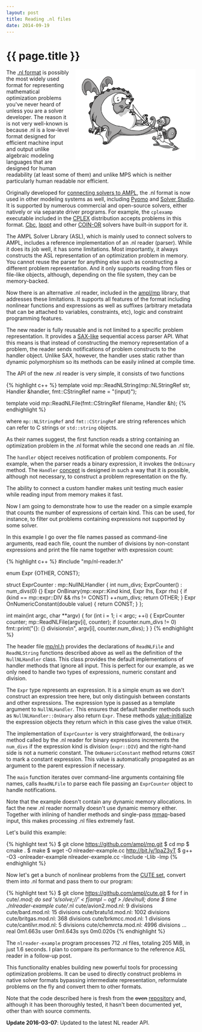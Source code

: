 ```yaml
---
layout: post
title: Reading .nl files
date: 2014-09-19
---
```


{{ page.title }}
================

<div class="separator" style="clear:right; float:right; margin-left:1em; margin-bottom:1em">
  <img border="0" src="/img/dragon.png" width="320" 
  title="&quot;What does dragon have to do with parsing?&quot; you might ask.">
</div>

The [.nl format][1] is possibly the
most widely used format for representing mathematical optimization problems you've
never heard of unless you are a solver developer.
The reason it is not very well-known is because .nl is a low-level format
designed for efficient machine input and output unlike algebraic modeling languages
that are designed for human readability (at least some of them) and unlike MPS
which is neither particularly human readable nor efficient.

  [1]: https://en.wikipedia.org/wiki/Nl_(format)

Originally developed for
[connecting solvers to AMPL](http://www.ampl.com/REFS/hooking2.pdf),
the .nl format is now used in other modeling systems as well, including
[Pyomo](https://software.sandia.gov/trac/coopr/wiki/Pyomo) and
[Solver Studio](http://solverstudio.org/languages/ampl/).
It is supported by numerous commercial and open-source solvers, either natively or
via separate driver programs. For example, the `cplexamp` executable included in the
[CPLEX](http://www-01.ibm.com/software/commerce/optimization/cplex-optimizer/) distribution
accepts problems in this format. [Cbc](https://projects.coin-or.org/Cbc),
[Ipopt](https://projects.coin-or.org/Ipopt) and other [COIN-OR](http://www.coin-or.org/)
solvers have built-in support for it.

The AMPL Solver Library (ASL), which is mainly used to connect solvers to AMPL, includes
a reference implementation of an .nl reader (parser). While it does its job well,
it has some limitations. Most importantly, it always constructs the ASL representation
of an optimization problem in memory. You cannot reuse the parser for anything else such as
constructing a different problem representation. And it only supports reading from files
or file-like objects, although, depending on the file system, they can be memory-backed.

Now there is an alternative .nl reader, included in the
[ampl/mp](https://github.com/ampl/mp) library, that addresses these limitations.
It supports all features of the format including nonlinear functions and expressions
as well as suffixes (arbitrary metadata that can be attached to variables, constraints, etc),
logic and constraint programming features.

The new reader is fully reusable and is not limited to a specific problem representation.
It provides a [SAX-like](https://en.wikipedia.org/wiki/Simple_API_for_XML) sequential
access parser API.
What this means is that instead of constructing the memory representation of a
problem, the reader sends notifications of problem constructs to the handler object.
Unlike SAX, however, the handler uses static rather than dynamic polymorphism
so its methods can be easily inlined at compile time.

The API of the new .nl reader is very simple, it consists of two functions

{% highlight c++ %}
template <typename Handler>
void mp::ReadNLString(mp::NLStringRef str, Handler &handler,
                      fmt::CStringRef name = "(input)");

template <typename Handler>
void mp::ReadNLFile(fmt::CStringRef filename, Handler &h);
{% endhighlight %}

where `mp::NLStringRef` and `fmt::CStringRef` are string references which can refer to
C strings or `std::string` objects.

As their names suggest, the first function reads a string containing an
optimization problem in the .nl format while the second one reads an .nl file.

The `handler` object receives notification of problem components.
For example, when the parser reads a binary expression, it invokes
the `OnBinary` method. The `Handler` [concept](http://en.cppreference.com/w/cpp/concept)
is designed in such a way that it is possible, although not necessary,
to construct a problem representation on the fly.

The ability to connect a custom handler makes unit testing much easier
while reading input from memory makes it fast.

Now I am going to demonstrate how to use the reader on a simple example that
counts the number of expressions of certain kind. This can be used, for
instance, to filter out problems containing expressions not supported by some
solver.

In this example I go over the file names passed as command-line arguments,
read each file, count the number of divisions by non-constant expressions and
print the file name together with expression count:

{% highlight c++ %}
#include "mp/nl-reader.h"

enum Expr {OTHER, CONST};

struct ExprCounter : mp::NullNLHandler<Expr> {
  int num_divs;
  ExprCounter() : num_divs(0) {}
  Expr OnBinary(mp::expr::Kind kind, Expr lhs, Expr rhs) {
    if (kind == mp::expr::DIV && rhs != CONST)
      ++num_divs;
    return OTHER;
  }
  Expr OnNumericConstant(double value) { return CONST; }
};

int main(int argc, char **argv) {
  for (int i = 1; i < argc; ++i) {
    ExprCounter counter;
    mp::ReadNLFile(argv[i], counter);
    if (counter.num_divs != 0)
      fmt::print("{}: {} divisions\n", argv[i], counter.num_divs);
  }
}
{% endhighlight %}

The header file
[mp/nl.h](https://github.com/ampl/mp/blob/f429ae0dcc53cf4f454d99e23672b30daa0c948c/include/mp/nl.h)
provides the declarations of `ReadNLFile` and `ReadNLString` functions
described above as well as the definition of the `NullNLHandler` class.
This class provides the default implementations of handler methods that
ignore all input. This is perfect for our example, as we only need
to handle two types of expressions, numeric constant and division.

The `Expr` type represents an expression. It is a simple enum as we don't
construct an expression tree here, but only distinguish between constants
and other expressions. The expression type is passed as a template argument
to `NullNLHandler`. This ensures that default handler methods such as
`NullNLHandler::OnUnary` also return `Expr`. These methods
[value-initialize](http://en.cppreference.com/w/cpp/language/value_initialization)
the expression objects they return which in this case gives the value `OTHER`.

The implementation of `ExprCounter` is very straightforward, the `OnBinary`
method called by the .nl reader for binary expressions increments the `num_divs`
if the expression kind is division (`expr::DIV`) and the right-hand side is not
a numeric constant. The `OnNumericConstant` method returns `CONST` to mark
a constant expression. This value is automatically propagated as an argument
to the parent expression if necessary.

The `main` function iterates over command-line arguments containing file
names, calls `ReadNLFile` to parse each file passing an `ExprCounter` object
to handle notifications.

Note that the example doesn't contain any dynamic memory allocations.
In fact the new .nl reader normally doesn't use dynamic memory either.
Together with inlining of handler methods and single-pass
[mmap](https://en.wikipedia.org/wiki/Mmap)-based input,
this makes processing .nl files extremely fast.

Let's build this example:

{% highlight text %}
$ git clone https://github.com/ampl/mp.git
$ cd mp
$ cmake .
$ make
$ wget -O nlreader-example.cc http://bit.ly/1paZ3yT
$ g++ -O3 -onlreader-example nlreader-example.cc -Iinclude -Llib -lmp
{% endhighlight %}

Now let's get a bunch of nonlinear problems from
the [CUTE set](http://orfe.princeton.edu/~rvdb/ampl/nlmodels/cute/index.html),
convert them into .nl format and pass them to our program:

{% highlight text %}
$ git clone https://github.com/ampl/cute.git
$ for f in cute/*.mod; do sed 's/solve;//' < $f | ampl -og$f > /dev/null; done
$ time ./nlreader-example cute/*.nl
cute/avion2.mod.nl: 9 divisions
cute/bard.mod.nl: 15 divisions
cute/bratu1d.mod.nl: 1002 divisions
cute/britgas.mod.nl: 368 divisions
cute/brkmcc.mod.nl: 1 divisions
cute/cantilvr.mod.nl: 5 divisions
cute/chemrcta.mod.nl: 4996 divisions
...
real	0m1.663s
user	0m1.643s
sys	0m0.020s
{% endhighlight %}

The `nlreader-example` program processes 712 .nl files, totaling 205 MiB,
in just 1.6 seconds. I plan to compare its performance to the reference ASL
reader in a follow-up post.

This functionality enables building new powerful tools for processing optimization
problems. It can be used to directly construct problems in native solver formats
bypassing intermediate representation, reformulate problems on the fly and convert
them to other formats.

Note that the code described here is fresh from the <s>oven</s>
[repository](https://github.com/ampl/mp) and, although it has been thoroughly tested,
it hasn't been documented yet, other than with source comments.

**Update 2016-03-07**: Updated to the latest NL reader API.

